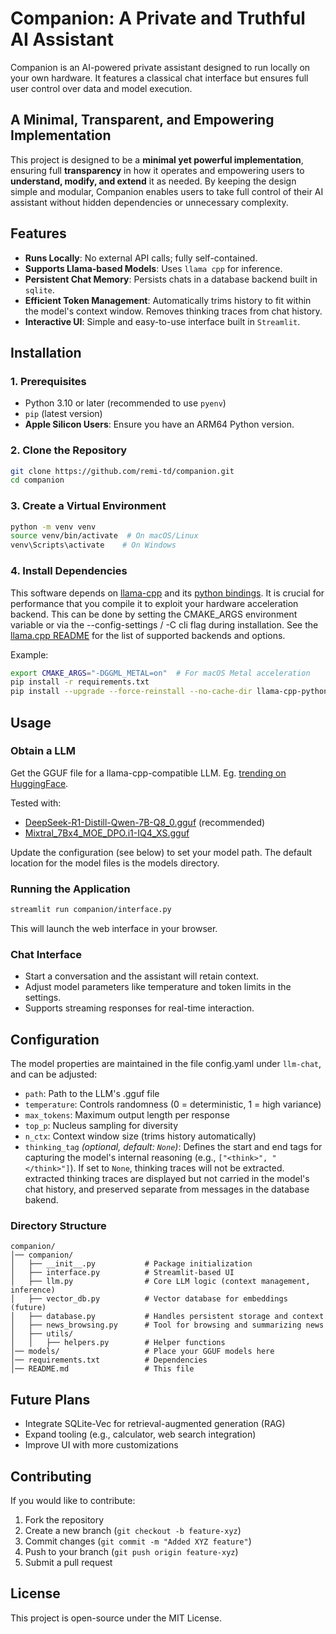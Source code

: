 # Companion: A Private and Truthful AI Assistant

Companion is an AI-powered private assistant designed to run locally on your own hardware. It features a classical chat interface but ensures full user control over data and model execution.

## A Minimal, Transparent, and Empowering Implementation

This project is designed to be a **minimal yet powerful implementation**, ensuring full **transparency** in how it operates and empowering users to **understand, modify, and extend** it as needed. By keeping the design simple and modular, Companion enables users to take full control of their AI assistant without hidden dependencies or unnecessary complexity.

## Features

- **Runs Locally**: No external API calls; fully self-contained.
- **Supports Llama-based Models**: Uses `llama cpp` for inference.
- **Persistent Chat Memory**: Persists chats in a database backend built in `sqlite`.
- **Efficient Token Management**: Automatically trims history to fit within the model's context window. Removes thinking traces from chat history.
- **Interactive UI**: Simple and easy-to-use interface built in `Streamlit`.

## Installation

### 1. Prerequisites

- Python 3.10 or later (recommended to use `pyenv`)
- `pip` (latest version)
- **Apple Silicon Users**: Ensure you have an ARM64 Python version.

### 2. Clone the Repository
```bash
git clone https://github.com/remi-td/companion.git
cd companion
```

### 3. Create a Virtual Environment
```bash
python -m venv venv
source venv/bin/activate  # On macOS/Linux
venv\Scripts\activate    # On Windows
```

### 4. Install Dependencies
This software depends on [llama-cpp](https://github.com/ggerganov/llama.cpp?tab=readme-ov-file#build) and its [python bindings](https://github.com/abetlen/llama-cpp-python).
It is crucial for performance that you compile it to exploit your hardware acceleration backend. 
This can be done by setting the CMAKE_ARGS environment variable or via the --config-settings / -C cli flag during installation.
See the [llama.cpp README](https://github.com/ggerganov/llama.cpp/blob/master/docs/build.md) for the list of supported backends and options.

Example:
```bash
export CMAKE_ARGS="-DGGML_METAL=on"  # For macOS Metal acceleration
pip install -r requirements.txt
pip install --upgrade --force-reinstall --no-cache-dir llama-cpp-python
```

## Usage

### Obtain a LLM
Get the GGUF file for a llama-cpp-compatible LLM. Eg. [trending on HuggingFace](https://huggingface.co/models?library=gguf&sort=trending).

Tested with:
- [DeepSeek-R1-Distill-Qwen-7B-Q8_0.gguf](https://huggingface.co/bartowski/DeepSeek-R1-Distill-Qwen-7B-GGUF) (recommended)
- [Mixtral_7Bx4_MOE_DPO.i1-IQ4_XS.gguf](https://huggingface.co/mradermacher/Mixtral_7Bx4_MOE_DPO-i1-GGUF)

Update the configuration (see below) to set your model path.
The default location for the model files is the models directory.

### Running the Application
```bash
streamlit run companion/interface.py
```
This will launch the web interface in your browser.

### Chat Interface
- Start a conversation and the assistant will retain context.
- Adjust model parameters like temperature and token limits in the settings.
- Supports streaming responses for real-time interaction.

## Configuration

The model properties are maintained in the file config.yaml under `llm-chat`, and can be adjusted:
- `path`: Path to the LLM's .gguf file
- `temperature`: Controls randomness (0 = deterministic, 1 = high variance)
- `max_tokens`: Maximum output length per response
- `top_p`: Nucleus sampling for diversity
- `n_ctx`: Context window size (trims history automatically)
- `thinking_tag` *(optional, default: `None`)*: Defines the start and end tags for capturing the model's internal reasoning (e.g., `["<think>", "</think>"]`). If set to `None`, thinking traces will not be extracted. extracted thinking traces are displayed but not carried in the model's chat history, and preserved separate from messages in the database bakend.

### Directory Structure
```
companion/
│── companion/
│   ├── __init__.py           # Package initialization
│   ├── interface.py          # Streamlit-based UI
│   ├── llm.py                # Core LLM logic (context management, inference)
│   ├── vector_db.py          # Vector database for embeddings (future)
│   ├── database.py           # Handles persistent storage and context
│   ├── news_browsing.py      # Tool for browsing and summarizing news
│   ├── utils/
│   │   ├── helpers.py        # Helper functions
│── models/                   # Place your GGUF models here
│── requirements.txt          # Dependencies
│── README.md                 # This file
```

## Future Plans

- Integrate SQLite-Vec for retrieval-augmented generation (RAG)
- Expand tooling (e.g., calculator, web search integration)
- Improve UI with more customizations

## Contributing

If you would like to contribute:
1. Fork the repository
2. Create a new branch (`git checkout -b feature-xyz`)
3. Commit changes (`git commit -m "Added XYZ feature"`)
4. Push to your branch (`git push origin feature-xyz`)
5. Submit a pull request

## License

This project is open-source under the MIT License.

